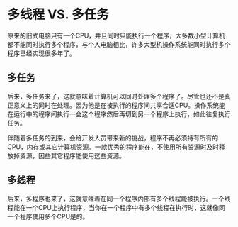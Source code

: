 # 多线程 VS. 多任务

原来的旧式电脑只有一个CPU，并且同时只能执行一个程序，大多数小型计算机都不能同时执行多个程序，与个人电脑相比，许多大型机操作系统能同时执行多个程序已经实现很多年了。

## 多任务

后来，多任务来了，这就意味着计算机可以同时处理多个程序了。尽管也还不是真正意义上的同时在处理。因为他是在被执行的程序间共享合适CPU。操作系统能在运行中的程序间执行一会这个程序然后再切到另一个程序上执行，如此往复执行任务。

伴随着多任务的到来，会给开发人员带来新的挑战，程序不再必须持有所有的CPU，内存或其它计算机资源。一款优秀的程序能在，不使用所有资源时及时释放掉资源，因些其它程序能使用这些资源。

## 多线程

后来，多程序也来了，这就意味着在同一个程序内部有多个线程能被执行。一个线程能在一个CPU上执行程序，当你在一个程序中有多个线程在执行时，这就像同一个程序使用多个CPU是的。